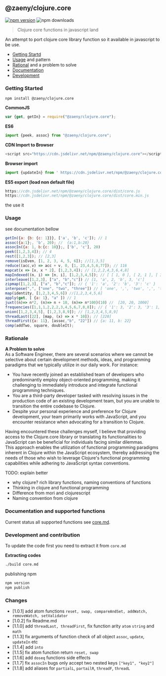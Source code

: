 ## @zaeny/clojure.core

[![npm version](https://img.shields.io/npm/v/@zaeny/clojure.core.svg)](https://www.npmjs.com/package/@zaeny/clojure.core)
![npm downloads](https://img.shields.io/npm/dm/@zaeny/clojure.core.svg)  

> Clojure core functions in javascript land    


An attempt to port clojure core library function so it available in javascript to be use.   


- [Getting Startd](#getting-started)  
- [Usage](#usage) and pattern
- [Rational](#Rational) and a problem to solve
- [Documentation](#documentation)
- [Development](#development)

### Getting Started  
 ``` 
 npm install @zaeny/clojure.core 
 ``` 
**CommonJS**
```js 
var {get, getIn} = require("@zaeny/clojure.core");  
```
**ES6**
```js
import {peek, assoc} from "@zaeny/clojure.core";
```
**CDN Import to Browser**
```js
<script src="https://cdn.jsdelivr.net/npm/@zaeny/clojure.core"></script>
```   
**Browser import**
```js
import {updateIn} from ' https://cdn.jsdelivr.net/npm/@zaeny/clojure.core/+esm';
```
**ES5 export (load non default file)**
```js 
https://cdn.jsdelivr.net/npm/@zaeny/clojure.core/dist/core.js
https://cdn.jsdelivr.net/npm/@zaeny/clojure.core/dist/core.min.js
```
the  use it   

### Usage
see documentation bellow 

```js
getIn({a: {b: {c: 1}}}, ['a', 'b', 'c']); // 1
assoc({a:1};, 'b', 20); //  {a:1,b:20}
assocIn({a: 1, b:{c: 10}};, ['b', 'c'], 20)
peek([1,2,3,4]); // 4
rest([1,2,3]); // [2,3]
remove(isEven, [1, 2, 3, 4, 5, 6]); //[1,3,5]
reduce((acc,v) => acc + v, 0, [1, 23,4,5,6,77]); // 116
mapcat(x => [x, x * 2], [1,2,3,4]); // [1,2,2,4,3,6,4,8]
mapIndexed((n, i) => [n, i], [1,2,3,4,5]); // [ [ 1, 0 ], [ 2, 1 ], [ 3, 2 ], [ 4, 3 ], [ 5, 4]]
interleave([1,2,3], ["a", "b","c"]) // [1, 'a', 2, 'b', 3, 'c']
zipmap([1,2,3], ["a", "b","c"]); // { '1': 'a', '2': 'b', '3': 'c' }
interpose(",", ["one", "two", "three"]) // [ 'one', ',', 'two', ',', 'three' ]
map(identity, [1,2,3,4,5,6]) //[1,2,3,4,5,6]
apply(get, [ {a: 1}, "a" ]) // 1
juxt((n)=> n*2, (n)=> n + 10, (n)=> n*100)(10) //  [20, 20, 1000]
frequencies([1,1,1,2,2,2,3,4,5,6,7,8,8]); // { '1': 3, '2': 3, '3': 1, '4': 1, '5': 1, '6':1, '7': 1, '8': 2 }
union([1,2,3,4,5], [1,2,3,8,9]); // [1,2,3,4,5,8,9]
threadLast([22], [map, (x) => x * 10]); // [220]
threadFirst({a: 11}, [assoc,"b", "22"]) // {a: 11, b: 22}
comp(addTwo, square, doubleIt);
```
   
###  Rationale
**A Problem to solve**   
As a Software Engineer, there are several scenarios where we cannot be selective about certain development methods, ideas, and programming paradigms that we typically utilize in our daily work. For instance:  

- You have recently joined an established team of developers who predominantly employ object-oriented programming, making it challenging to immediately introduce and integrate functional programming techniques.  
- You are a third-party developer tasked with resolving issues in the production code of an existing development team, but you are unable to transition the entire codebase to Clojure.  
- Despite your personal experience and preference for Clojure development, your team primarily works with JavaScript, and you encounter resistance when advocating for a transition to Clojure.  

Having encountered these challenges myself, I believe that providing access to the Clojure.core library or translating its functionalities to JavaScript can be beneficial for individuals facing similar dilemmas.   
This approach enables the utilization of functional programming paradigms inherent in Clojure within the JavaScript ecosystem, thereby addressing the needs of those who wish to leverage Clojure's functional programming capabilities while adhering to JavaScript syntax conventions.

TODO: explain better
 - why clojure?  rich library functions, naming conventions of functions
 - Thinking in clojure and functional programming
 - Difference from mori and clojurescript
 - Naming convention from clojure 


### Documentation and supported functions
Current status all supported functions see [core.md](./core.md). 


### Development and contribution
To update the code first you need to extract it from `core.md` 

**Extracting codes**
```sh
./build core.md
```

publishing npm

```sh
npm version
npm publish
```


### Changes
 - [1.0.1] add atom functions `reset, swap, compareAndSet, addWatch, removeWatch, setValidator`
 - [1.0.2] fix Readme.md
 - [1.1.0] add `threadLast, threadFirst`, fix function arity `atom` `string` and `math`
 - [1.1.3] fix arguments of function check of all object `assoc`, `update`, `updateIn` etc
 - [1.1.4] add `into`
 - [1.1.5] fix atom function return  `reset, swap`
 - [1.1.6] add `doseq` functions side effects
 - [1.1.7] fix `assocIn` bugs only accept two nested keys `["key1", "key2"]`
 - [1.1.8] add aliases for `partialL`, `partailR`, `threadF`, `threadL`
